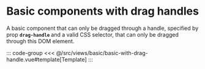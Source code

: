 <basicWithDragHandle/>

# Basic components with drag handles

A basic component that can only be dragged through a handle, specified by prop <b>`drag-handle` </b> and a valid CSS selector, that can only be dragged through this DOM element.

::: code-group
<<< @/src/views/basic/basic-with-drag-handle.vue#template[Template]
:::